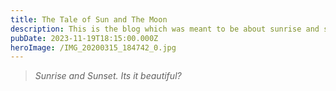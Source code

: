 ```yaml
---
title: The Tale of Sun and The Moon
description: This is the blog which was meant to be about sunrise and sunset but lets see.
pubDate: 2023-11-19T18:15:00.000Z
heroImage: /IMG_20200315_184742_0.jpg
---
```


> *Sunrise and Sunset. Its it beautiful?*
